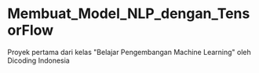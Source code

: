 # Membuat_Model_NLP_dengan_TensorFlow
Proyek pertama dari kelas "Belajar Pengembangan Machine Learning" oleh Dicoding Indonesia
